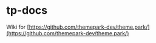 # tp-docs

Wiki for [https://github.com/themepark-dev/theme.park/](https://github.com/themepark-dev/theme.park/)
